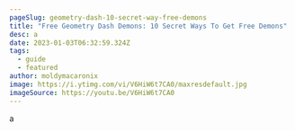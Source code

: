 ```yaml
---
pageSlug: geometry-dash-10-secret-way-free-demons
title: "Free Geometry Dash Demons: 10 Secret Ways To Get Free Demons"
desc: a
date: 2023-01-03T06:32:59.324Z
tags:
  - guide
  - featured
author: moldymacaronix
image: https://i.ytimg.com/vi/V6HiW6t7CA0/maxresdefault.jpg
imageSource: https://youtu.be/V6HiW6t7CA0
---
```

a